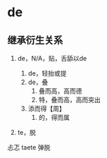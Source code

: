 # de

## 继承衍生关系

1. de，N/A，贴，舌舔以de
   1. de，轻抬或提
   2. de，叠
      1. 叠而高，高而德
      2. 特，叠而高，高而突出
   3. 添而得【周】
      1. 的，得而属

1. te，脱



忐忑
taete 弹脱

